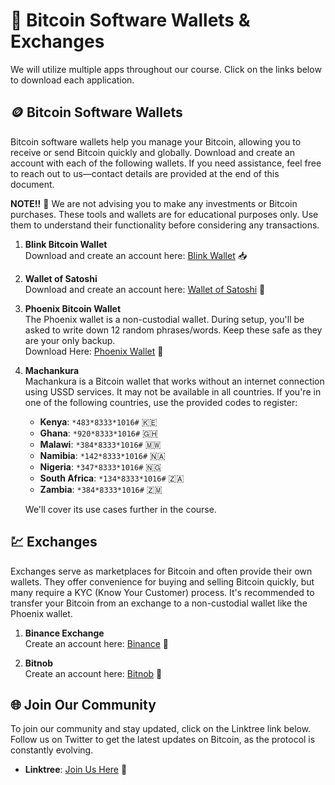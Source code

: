 # 📲 Bitcoin Software Wallets & Exchanges

We will utilize multiple apps throughout our course. Click on the links below to download each application.

## 🪙 Bitcoin Software Wallets

Bitcoin software wallets help you manage your Bitcoin, allowing you to receive or send Bitcoin quickly and globally. Download and create an account with each of the following wallets. If you need assistance, feel free to reach out to us—contact details are provided at the end of this document.

**NOTE!!** 📢 We are not advising you to make any investments or Bitcoin purchases. These tools and wallets are for educational purposes only. Use them to understand their functionality before considering any transactions.

1. **Blink Bitcoin Wallet**  
   Download and create an account here: [Blink Wallet](https://get.blink.sv/taproot1) 📥

2. **Wallet of Satoshi**  
   Download and create an account here: [Wallet of Satoshi](https://play.google.com/store/apps/details?id=com.livingroomofsatoshi.wallet) 📲

3. **Phoenix Bitcoin Wallet**  
   The Phoenix wallet is a non-custodial wallet. During setup, you'll be asked to write down 12 random phrases/words. Keep these safe as they are your only backup.  
   Download Here: [Phoenix Wallet](https://play.google.com/store/apps/details?id=fr.acinq.phoenix.mainnet) 🔐

4. **Machankura**  
   Machankura is a Bitcoin wallet that works without an internet connection using USSD services. It may not be available in all countries. If you're in one of the following countries, use the provided codes to register:

   - **Kenya**: `*483*8333*1016#` 🇰🇪
   - **Ghana**: `*920*8333*1016#` 🇬🇭
   - **Malawi**: `*384*8333*1016#` 🇲🇼
   - **Namibia**: `*142*8333*1016#` 🇳🇦
   - **Nigeria**: `*347*8333*1016#` 🇳🇬
   - **South Africa**: `*134*8333*1016#` 🇿🇦
   - **Zambia**: `*384*8333*1016#` 🇿🇲

   We'll cover its use cases further in the course.

## 💹 Exchanges

Exchanges serve as marketplaces for Bitcoin and often provide their own wallets. They offer convenience for buying and selling Bitcoin quickly, but many require a KYC (Know Your Customer) process. It's recommended to transfer your Bitcoin from an exchange to a non-custodial wallet like the Phoenix wallet.

1. **Binance Exchange**  
   Create an account here: [Binance](https://www.binance.info/en/activity/referral-entry/CPA?ref=CPA_00M5ZGAVUI) 🏦

2. **Bitnob**  
   Create an account here: [Bitnob](https://bitnob.page.link/fLDr) 💼

## 🌐 Join Our Community

To join our community and stay updated, click on the Linktree link below. Follow us on Twitter to get the latest updates on Bitcoin, as the protocol is constantly evolving.

- **Linktree**: [Join Us Here](https://linktr.ee/thecore21m) 📘
